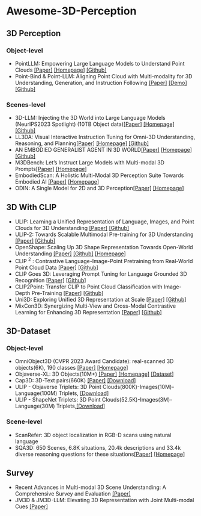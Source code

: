 # Awesome-3D-Perception

## 3D Perception

### Object-level
- PointLLM: Empowering Large Language Models to Understand Point Clouds [[Paper]](https://arxiv.org/abs/2308.16911) [[Homepage]](https://runsenxu.com/projects/PointLLM/) [[Github]](https://github.com/OpenRobotLab/PointLLM)
- Point-Bind & Point-LLM: Aligning Point Cloud with Multi-modality for 3D Understanding, Generation, and Instruction Following [[Paper]](https://arxiv.org/abs/2309.00615) [[Demo]](http://imagebind-llm.opengvlab.com/) [[Github]](https://github.com/ZiyuGuo99/Point-Bind_Point-LLM)

### Scenes-level
- 3D-LLM: Injecting the 3D World into Large Language Models (NeurIPS2023 Spotlight) (10TB Object data)[[Paper]](https://arxiv.org/pdf/2307.12981.pdf) [[Homepage]](https://vis-www.cs.umass.edu/3dllm/) [[Github]](https://github.com/UMass-Foundation-Model/3D-LLM)
- LL3DA: Visual Interactive Instruction Tuning for Omni-3D Understanding, Reasoning, and Planning[[Paper]](https://arxiv.org/pdf/2311.18651v1.pdf) [[Homepage]](https://ll3da.github.io/) [[Github]](https://github.com/Open3DA/LL3DA)
- AN EMBODIED GENERALIST AGENT IN 3D WORLD[[Paper]](http://arxiv.org/abs/2311.12871) [[Homepage]](https://embodied-generalist.github.io/) [[Github]](https://github.com/embodied-generalist/embodied-generalist)
- M3DBench: Let’s Instruct Large Models with Multi-modal 3D Prompts[[Paper]](http://arxiv.org/abs/2312.10763) [[Homepage]](https://m3dbench.github.io/)
- EmbodiedScan: A Holistic Multi-Modal 3D Perception Suite Towards Embodied AI [[Paper]](http://arxiv.org/abs/2312.16170) [[Homepage]](https://tai-wang.github.io/embodiedscan/)
- ODIN: A Single Model for 2D and 3D Perception[[Paper]](http://arxiv.org/abs/2401.02416) [[Homepage]](https://odin-seg.github.io/)


## 3D With CLIP

- ULIP: Learning a Unified Representation of Language, Images, and Point Clouds for 3D Understanding [[Paper]](https://openaccess.thecvf.com/content/CVPR2023/html/Gao_ULIP_Learning_a_Unified_Representation_of_Language_Images_and_Point_CVPR_2023_paper.html) [[Github]](https://github.com/salesforce/ULIP)
- ULIP-2: Towards Scalable Multimodal Pre-training for 3D Understanding [[Paper]](https://arxiv.org/abs/2305.08275) [[Github]](https://github.com/salesforce/ULIP)
- OpenShape: Scaling Up 3D Shape Representation Towards Open-World Understanding [[Paper]](http://arxiv.org/abs/2305.10764) [[Github]](https://github.com/Colin97/OpenShape_code) [[Homepage]](https://colin97.github.io/OpenShape/)
- CLIP <sup>2</sup> : Contrastive Language-Image-Point Pretraining from Real-World Point Cloud Data [[Paper]](https://openaccess.thecvf.com/content/CVPR2023/html/Zeng_CLIP2_Contrastive_Language-Image-Point_Pretraining_From_Real-World_Point_Cloud_Data_CVPR_2023_paper.html) [[Github]]()
- CLIP Goes 3D: Leveraging Prompt Tuning for Language Grounded 3D Recognition [[Paper]](https://openaccess.thecvf.com/content/ICCV2023W/OpenSUN3D/html/Hegde_CLIP_Goes_3D_Leveraging_Prompt_Tuning_for_Language_Grounded_3D_ICCVW_2023_paper.html) [[Github]](https://github.com/deeptibhegde/CLIP-goes-3D)
- CLIP2Point: Transfer CLIP to Point Cloud Classification with Image-Depth Pre-Training [[Paper]](https://openaccess.thecvf.com/content/ICCV2023/html/Huang_CLIP2Point_Transfer_CLIP_to_Point_Cloud_Classification_with_Image-Depth_Pre-Training_ICCV_2023_paper.html) [[Github]](https://github.com/tyhuang0428/CLIP2Point)
- Uni3D: Exploring Unified 3D Representation at Scale [[Paper]](https://openaccess.thecvf.com/content/ICCV2023/html/Huang_CLIP2Point_Transfer_CLIP_to_Point_Cloud_Classification_with_Image-Depth_Pre-Training_ICCV_2023_paper.html) [[Github]](https://github.com/baaivision/Uni3D)
- MixCon3D: Synergizing Multi-View and Cross-Modal Contrastive Learning for Enhancing 3D Representation [[Paper]](http://arxiv.org/abs/2311.01734) [[Github]](https://github.com/baaivision/Uni3D)



## 3D-Dataset

### Object-level
- OmniObject3D (CVPR 2023 Award Candidate): real-scanned 3D objects(6K), 190 classes [[Paper]](https://openaccess.thecvf.com/content/CVPR2023/papers/Wu_OmniObject3D_Large-Vocabulary_3D_Object_Dataset_for_Realistic_Perception_Reconstruction_and_CVPR_2023_paper.pdf) [[Homepage]](https://omniobject3d.github.io/)
- Objaverse-XL: 3D Objects(10M+) [[Paper]](https://arxiv.org/abs/2307.05663) [[Homepage]](https://objaverse.allenai.org/) [[Dataset]](https://colab.research.google.com/drive/15XpZMjrHXuky0IgBbXcsUtb_0g-XWYmN?usp=sharing)
- Cap3D: 3D-Text pairs(660K) [[Paper]](https://arxiv.org/pdf/2306.07279.pdf) [[Download]](https://huggingface.co/datasets/tiange/Cap3D)
- ULIP - Objaverse Triplets: 3D Point Clouds(800K)-Images(10M)-Language(100M) Triplets, [[Download]](https://console.cloud.google.com/storage/browser/sfr-ulip-code-release-research;tab=objects?prefix=&forceOnObjectsSortingFiltering=false&pageState=(%22StorageObjectListTable%22:(%22f%22:%22%255B%255D%22)))
- ULIP - ShapeNet Triplets: 3D Point Clouds(52.5K)-Images(3M)-Language(30M) Triplets,[[Download]](https://console.cloud.google.com/storage/browser/sfr-ulip-code-release-research;tab=objects?prefix=&forceOnObjectsSortingFiltering=false&pageState=(%22StorageObjectListTable%22:(%22f%22:%22%255B%255D%22)))

### Scene-level
- ScanRefer: 3D object localization in RGB-D scans using natural language
- SQA3D: 650 Scenes, 6.8K situations,  20.4k descriptions and 33.4k diverse reasoning questions for these situations[[Paper]](https://arxiv.org/pdf/2210.07474.pdf) [[Homepage]](https://sqa3d.github.io/)

## Survey
- Recent Advances in Multi-modal 3D Scene Understanding: A Comprehensive Survey and Evaluation [[Paper]](http://arxiv.org/abs/2310.15676)
- JM3D & JM3D-LLM: Elevating 3D Representation with Joint Multi-modal Cues [[Paper]](https://arxiv.org/abs/2310.09503)
